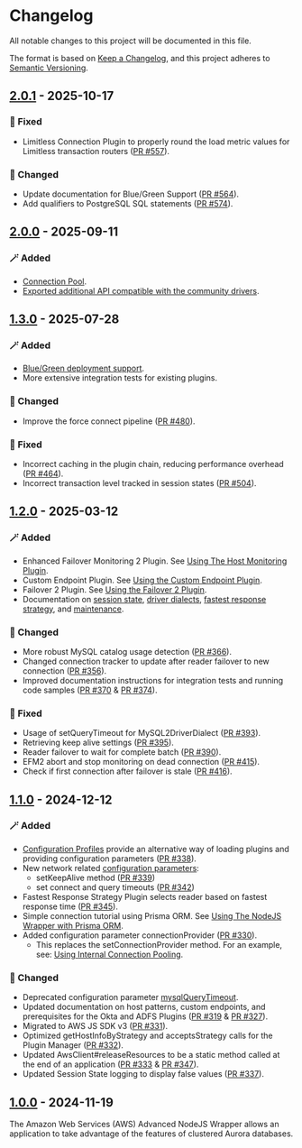 # Changelog

All notable changes to this project will be documented in this file.

The format is based on [Keep a Changelog](https://keepachangelog.com/en/1.0.0/), and this project adheres to [Semantic Versioning](https://semver.org/#semantic-versioning-200).

## [2.0.1] - 2025-10-17

### :bug: Fixed

- Limitless Connection Plugin to properly round the load metric values for Limitless transaction routers ([PR #557](https://github.com/aws/aws-advanced-nodejs-wrapper/pull/557)).

### :crab: Changed

- Update documentation for Blue/Green Support ([PR #564](https://github.com/aws/aws-advanced-nodejs-wrapper/pull/564)).
- Add qualifiers to PostgreSQL SQL statements ([PR #574](https://github.com/aws/aws-advanced-nodejs-wrapper/pull/574)).

## [2.0.0] - 2025-09-11

### :magic_wand: Added

- [Connection Pool](https://github.com/aws/aws-advanced-nodejs-wrapper/blob/main/docs/using-the-nodejs-wrapper/UsingTheConnectionPool.md).
- [Exported additional API compatible with the community drivers](https://github.com/aws/aws-advanced-nodejs-wrapper/blob/main/docs/using-the-nodejs-wrapper/UsingTheAwsClients.md).

## [1.3.0] - 2025-07-28

### :magic_wand: Added

- [Blue/Green deployment support](https://github.com/aws/aws-advanced-nodejs-wrapper/blob/main/docs/using-the-nodejs-wrapper/using-plugins/UsingTheBlueGreenPlugin.md#bluegreen-deployment-plugin).
- More extensive integration tests for existing plugins.

### :crab: Changed

- Improve the force connect pipeline ([PR #480](https://github.com/aws/aws-advanced-nodejs-wrapper/pull/480)).

### :bug: Fixed

- Incorrect caching in the plugin chain, reducing performance overhead ([PR #464](https://github.com/aws/aws-advanced-nodejs-wrapper/pull/464)).
- Incorrect transaction level tracked in session states ([PR #504](https://github.com/aws/aws-advanced-nodejs-wrapper/pull/504)).

## [1.2.0] - 2025-03-12

### :magic_wand: Added

- Enhanced Failover Monitoring 2 Plugin. See [Using The Host Monitoring Plugin](./docs/using-the-nodejs-wrapper/using-plugins/UsingTheHostMonitoringPlugin.md#host-monitoring-plugin-v2).
- Custom Endpoint Plugin. See [Using the Custom Endpoint Plugin](./docs/using-the-nodejs-wrapper/using-plugins/UsingTheCustomEndpointPlugin.md).
- Failover 2 Plugin. See [Using the Failover 2 Plugin](./docs/using-the-nodejs-wrapper/using-plugins/UsingTheFailover2Plugin.md).
- Documentation on [session state](./docs/using-the-nodejs-wrapper/SessionState.md), [driver dialects](./docs/using-the-nodejs-wrapper/DriverDialects.md), [fastest response strategy](./docs/using-the-nodejs-wrapper/using-plugins/UsingTheFastestResponseStrategyPlugin.md), and [maintenance](./MAINTENANCE.md).

### :crab: Changed

- More robust MySQL catalog usage detection ([PR #366](https://github.com/aws/aws-advanced-nodejs-wrapper/pull/366)).
- Changed connection tracker to update after reader failover to new connection ([PR #356](https://github.com/aws/aws-advanced-nodejs-wrapper/pull/356)).
- Improved documentation instructions for integration tests and running code samples ([PR #370](https://github.com/aws/aws-advanced-nodejs-wrapper/pull/370) & [PR #374](https://github.com/aws/aws-advanced-nodejs-wrapper/pull/374)).

### :bug: Fixed

- Usage of setQueryTimeout for MySQL2DriverDialect ([PR #393](https://github.com/aws/aws-advanced-nodejs-wrapper/pull/393)).
- Retrieving keep alive settings ([PR #395](https://github.com/aws/aws-advanced-nodejs-wrapper/pull/395)).
- Reader failover to wait for complete batch ([PR #390](https://github.com/aws/aws-advanced-nodejs-wrapper/pull/390)).
- EFM2 abort and stop monitoring on dead connection ([PR #415](https://github.com/aws/aws-advanced-nodejs-wrapper/pull/415)).
- Check if first connection after failover is stale ([PR #416](https://github.com/aws/aws-advanced-nodejs-wrapper/pull/416)).

## [1.1.0] - 2024-12-12

### :magic_wand: Added

- [Configuration Profiles](./docs/using-the-nodejs-wrapper/UsingTheNodejsWrapper.md#configuration-profiles) provide an alternative way of loading plugins and providing configuration parameters ([PR #338](https://github.com/aws/aws-advanced-nodejs-wrapper/pull/338)).
- New network related [configuration parameters](./docs/using-the-nodejs-wrapper/UsingTheNodejsWrapper.md#aws-advanced-nodejs-wrapper-parameters):
  - setKeepAlive method ([PR #339](https://github.com/aws/aws-advanced-nodejs-wrapper/pull/339))
  - set connect and query timeouts ([PR #342](https://github.com/aws/aws-advanced-nodejs-wrapper/pull/342))
- Fastest Response Strategy Plugin selects reader based on fastest response time ([PR #345](https://github.com/aws/aws-advanced-nodejs-wrapper/pull/345)).
- Simple connection tutorial using Prisma ORM. See [Using The NodeJS Wrapper with Prisma ORM](./examples/prisma_example/README.md).
- Added configuration parameter connectionProvider ([PR #330](https://github.com/aws/aws-advanced-nodejs-wrapper/pull/330)).
  - This replaces the setConnectionProvider method. For an example, see: [Using Internal Connection Pooling](./docs/using-the-nodejs-wrapper/using-plugins/UsingTheReadWriteSplittingPlugin.md/#internal-connection-pooling).

### :crab: Changed

- Deprecated configuration parameter [mysqlQueryTimeout](./docs/using-the-nodejs-wrapper/UsingTheNodejsWrapper.md#aws-advanced-nodejs-wrapper-parameters).
- Updated documentation on host patterns, custom endpoints, and prerequisites for the Okta and ADFS Plugins ([PR #319](https://github.com/aws/aws-advanced-nodejs-wrapper/pull/319) & [PR #327](https://github.com/aws/aws-advanced-nodejs-wrapper/pull/327)).
- Migrated to AWS JS SDK v3 ([PR #331](https://github.com/aws/aws-advanced-nodejs-wrapper/pull/331)).
- Optimized getHostInfoByStrategy and acceptsStrategy calls for the Plugin Manager ([PR #332](https://github.com/aws/aws-advanced-nodejs-wrapper/pull/332)).
- Updated AwsClient#releaseResources to be a static method called at the end of an application ([PR #333](https://github.com/aws/aws-advanced-nodejs-wrapper/pull/333) & [PR #347](https://github.com/aws/aws-advanced-nodejs-wrapper/pull/347)).
- Updated Session State logging to display false values ([PR #337](https://github.com/aws/aws-advanced-nodejs-wrapper/pull/337)).

## [1.0.0] - 2024-11-19

The Amazon Web Services (AWS) Advanced NodeJS Wrapper allows an application to take advantage of the features of clustered Aurora databases.

[2.0.1]: https://github.com/aws/aws-advanced-nodejs-wrapper/compare/2.0.0...2.0.1
[2.0.0]: https://github.com/aws/aws-advanced-nodejs-wrapper/compare/1.3.0...2.0.0
[1.3.0]: https://github.com/aws/aws-advanced-nodejs-wrapper/compare/1.2.0...1.3.0
[1.2.0]: https://github.com/aws/aws-advanced-nodejs-wrapper/compare/1.1.0...1.2.0
[1.1.0]: https://github.com/aws/aws-advanced-nodejs-wrapper/compare/1.0.0...1.1.0
[1.0.0]: https://github.com/aws/aws-advanced-nodejs-wrapper/releases/tag/1.0.0
